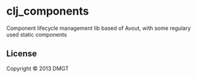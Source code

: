 # clj_components

Component lifecycle management lib based of Avout, with some regulary used static components

## License

Copyright © 2013 DMGT
